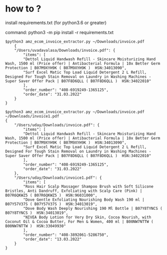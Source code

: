 # how to ?
install requirements.txt (for python3.6 or greater)

command: python3 -m pip install -r requirements.txt
    
    $python3 amz_ecom_invoice_extractor.py ~/Downloads/invoice.pdf
        {
        "/Users/uvadavalasa/Downloads/invoice.pdf": {
            "items": [
            "Dettol Liquid Handwash Refill - Skincare Moisturizing Hand Wash, 1500 ml (Price offer) | Antibacterial Formula | 10x Better Germ Protection | B07M9XYH9K ( B07M9XYH9K )  HSN:34013090",
            "Surf Excel Matic Top Load Liquid Detergent 2 L Refill, Designed For Tough Stain Removal on Laundry in Washing Machines - Super Saver Offer Pack | B07F8D6QLL ( B07F8D6QLL )  HSN:34022010"
            ],
            "order_number": "408-6919249-1365125",
            "order_date": "31.03.2022"
        }
    }
    
    $python3 amz_ecom_invoice_extractor.py ~/Downloads/invoice.pdf ~/Downloads/invoice1.pdf
    {
        "/Users/uday/Downloads/invoice.pdf": {
            "items": [
            "Dettol Liquid Handwash Refill - Skincare Moisturizing Hand Wash, 1500 ml (Price offer) | Antibacterial Formula | 10x Better Germ Protection | B07M9XYH9K ( B07M9XYH9K )  HSN:34013090",
            "Surf Excel Matic Top Load Liquid Detergent 2 L Refill, Designed For Tough Stain Removal on Laundry in Washing Machines - Super Saver Offer Pack | B07F8D6QLL ( B07F8D6QLL )  HSN:34022010"
            ],
            "order_number": "408-6919249-1365125",
            "order_date": "31.03.2022"
        },
        "/Users/uday/Downloads/invoice1.pdf": {
            "items": [
            "Ross Hair Scalp Massager Shampoo Brush with Soft Silicone Bristles, Anti Dandruff, Exfoliating with Scalp Care (Pink) | B07R6QKWZ5 ( B07R6QKWZ5 )  HSN:96031000",
            "Dove Gentle Exfoliating Nourishing Body Wash 190 ml | B07Y57V37S ( B07Y57V37S )  HSN:34013019",
            "Dove Body Wash Deeply Nourishing 190 Ml Bottle | B07Y8TYNCS ( B07Y8TYNCS )  HSN:34013019",
            "NIVEA Body Lotion for Very Dry Skin, Cocoa Nourish, with Coconut Oil & Cocoa Butter, For Men & Women, 400 ml | B00NW7NTTW ( B00NW7NTTW )  HSN:33049930"
            ],
            "order_number": "408-3892061-5286750",
            "order_date": "13.03.2022"
        }
    }
    
